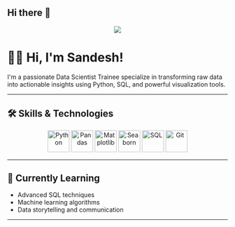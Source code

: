 ## Hi there 👋

<!-- Header Section with Animated Text -->
<p align="center">
  <img src="https://capsule-render.vercel.app/api?text=Hello%20There!%20👋&animation=fadeIn&type=waving&color=gradient&height=100"/>
</p>

# 👨‍💻 Hi, I'm Sandesh!

I'm a passionate Data Scientist Trainee specialize in transforming raw data into actionable insights using Python, SQL, and powerful visualization tools.

---

## 🛠️ Skills & Technologies

<p align="center">
  <img src="https://cdn.jsdelivr.net/gh/devicons/devicon/icons/python/python-original.svg" alt="Python" width="50" height="50"/>
  <img src="https://cdn.jsdelivr.net/gh/devicons/devicon/icons/pandas/pandas-original.svg" alt="Pandas" width="50" height="50"/>
  <img src="https://cdn.jsdelivr.net/gh/devicons/devicon/icons/matplotlib/matplotlib-original.svg" alt="Matplotlib" width="50" height="50"/>
  <img src="https://cdn.jsdelivr.net/gh/devicons/devicon/icons/seaborn/seaborn-original.svg" alt="Seaborn" width="50" height="50"/>
  <img src="https://cdn.jsdelivr.net/gh/devicons/devicon/icons/mysql/mysql-original.svg" alt="SQL" width="50" height="50"/>
  <img src="https://cdn.jsdelivr.net/gh/devicons/devicon/icons/git/git-original.svg" alt="Git" width="50" height="50"/>
</p>

---


## 📝 Currently Learning

- Advanced SQL techniques
- Machine learning algorithms
- Data storytelling and communication

---

